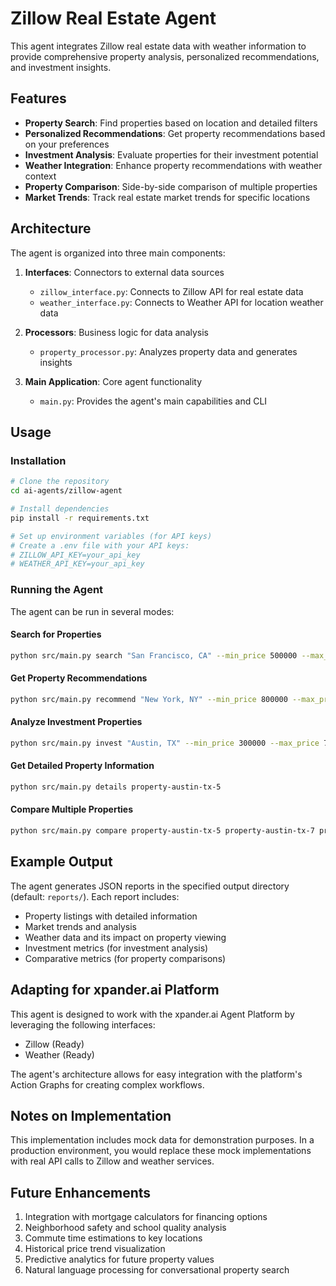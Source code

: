 # Zillow Real Estate Agent

This agent integrates Zillow real estate data with weather information to provide comprehensive property analysis, personalized recommendations, and investment insights.

## Features

- **Property Search**: Find properties based on location and detailed filters
- **Personalized Recommendations**: Get property recommendations based on your preferences
- **Investment Analysis**: Evaluate properties for their investment potential
- **Weather Integration**: Enhance property recommendations with weather context
- **Property Comparison**: Side-by-side comparison of multiple properties
- **Market Trends**: Track real estate market trends for specific locations

## Architecture

The agent is organized into three main components:

1. **Interfaces**: Connectors to external data sources
   - `zillow_interface.py`: Connects to Zillow API for real estate data
   - `weather_interface.py`: Connects to Weather API for location weather data

2. **Processors**: Business logic for data analysis
   - `property_processor.py`: Analyzes property data and generates insights

3. **Main Application**: Core agent functionality
   - `main.py`: Provides the agent's main capabilities and CLI

## Usage

### Installation

```bash
# Clone the repository
cd ai-agents/zillow-agent

# Install dependencies
pip install -r requirements.txt

# Set up environment variables (for API keys)
# Create a .env file with your API keys:
# ZILLOW_API_KEY=your_api_key
# WEATHER_API_KEY=your_api_key
```

### Running the Agent

The agent can be run in several modes:

#### Search for Properties

```bash
python src/main.py search "San Francisco, CA" --min_price 500000 --max_price 1000000 --bedrooms 2
```

#### Get Property Recommendations

```bash
python src/main.py recommend "New York, NY" --min_price 800000 --max_price 1500000 --bedrooms 3 --bathrooms 2 --property_type "Condo"
```

#### Analyze Investment Properties

```bash
python src/main.py invest "Austin, TX" --min_price 300000 --max_price 700000
```

#### Get Detailed Property Information

```bash
python src/main.py details property-austin-tx-5
```

#### Compare Multiple Properties

```bash
python src/main.py compare property-austin-tx-5 property-austin-tx-7 property-austin-tx-9
```

## Example Output

The agent generates JSON reports in the specified output directory (default: `reports/`). Each report includes:

- Property listings with detailed information
- Market trends and analysis
- Weather data and its impact on property viewing
- Investment metrics (for investment analysis)
- Comparative metrics (for property comparisons)

## Adapting for xpander.ai Platform

This agent is designed to work with the xpander.ai Agent Platform by leveraging the following interfaces:

- Zillow (Ready)
- Weather (Ready)

The agent's architecture allows for easy integration with the platform's Action Graphs for creating complex workflows.

## Notes on Implementation

This implementation includes mock data for demonstration purposes. In a production environment, you would replace these mock implementations with real API calls to Zillow and weather services.

## Future Enhancements

1. Integration with mortgage calculators for financing options
2. Neighborhood safety and school quality analysis
3. Commute time estimations to key locations
4. Historical price trend visualization
5. Predictive analytics for future property values
6. Natural language processing for conversational property search
